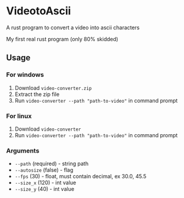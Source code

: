 # VideotoAscii
A rust program to convert a video into ascii characters

My first real rust program (only 80% skidded)

## Usage

### For windows
1. Download `video-converter.zip`
2. Extract the zip file
3. Run `video-converter --path "path-to-video"` in command prompt

### For linux 
1. Download `video-converter`
2. Run `video-converter --path "path-to-video"` in command prompt

### Arguments
- `--path` (required) - string path
- `--autosize` (false) - flag
- `--fps` (30) - float, must contain decimal, ex 30.0, 45.5
- `--size_x` (120) - int value
- `--size_y` (40) - int value
